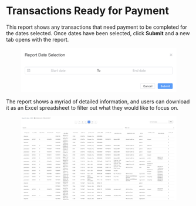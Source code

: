 # Transactions Ready for Payment

This report shows any transactions that need payment to be completed for the dates selected. Once dates have been selected, click **Submit** and a new tab opens with the report.

<figure><img src="../.gitbook/assets/image (419).png" alt="" width="563"><figcaption></figcaption></figure>

The report shows a myriad of detailed information, and users can download it as an Excel spreadsheet to filter out what they would like to focus on.

<figure><img src="../.gitbook/assets/image (420).png" alt=""><figcaption></figcaption></figure>
